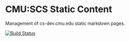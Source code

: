 # CMU:SCS Static Content
Management of cs-dev.cmu.edu static markdown pages.

[![Build Status](https://travis-ci.org/SchoolofComputerScience/scs-content.svg?branch=master)](https://travis-ci.org/SchoolofComputerScience/scs-content)
